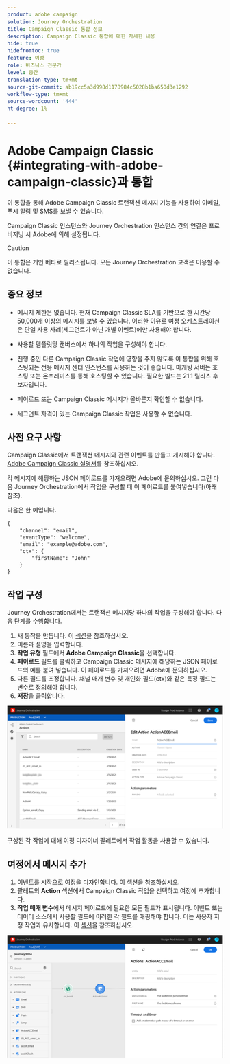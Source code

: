 ```yaml
---
product: adobe campaign
solution: Journey Orchestration
title: Campaign Classic 통합 정보
description: Campaign Classic 통합에 대한 자세한 내용
hide: true
hidefromtoc: true
feature: 여정
role: 비즈니스 전문가
level: 중간
translation-type: tm+mt
source-git-commit: ab19cc5a3d998d1178984c5028b1ba650d3e1292
workflow-type: tm+mt
source-wordcount: '444'
ht-degree: 1%

---
```



# Adobe Campaign Classic {#integrating-with-adobe-campaign-classic}과 통합

이 통합을 통해 Adobe Campaign Classic 트랜잭션 메시지 기능을 사용하여 이메일, 푸시 알림 및 SMS를 보낼 수 있습니다.

Campaign Classic 인스턴스와 Journey Orchestration 인스턴스 간의 연결은 프로비저닝 시 Adobe에 의해 설정됩니다.

>[!CAUTION]
>
> 이 통합은 개인 베타로 릴리스됩니다. 모든 Journey Orchestration 고객은 이용할 수 없습니다.

## 중요 정보

* 메시지 제한은 없습니다. 현재 Campaign Classic SLA를 기반으로 한 시간당 50,000개 이상의 메시지를 보낼 수 있습니다. 이러한 이유로 여정 오케스트레이션은 단일 사용 사례(세그먼트가 아닌 개별 이벤트)에만 사용해야 합니다.

* 사용할 템플릿당 캔버스에서 하나의 작업을 구성해야 합니다.

* 진행 중인 다른 Campaign Classic 작업에 영향을 주지 않도록 이 통합을 위해 호스팅되는 전용 메시지 센터 인스턴스를 사용하는 것이 좋습니다. 마케팅 서버는 호스팅 또는 온프레미스를 통해 호스팅할 수 있습니다. 필요한 빌드는 21.1 릴리스 후보자입니다.

* 페이로드 또는 Campaign Classic 메시지가 올바른지 확인할 수 없습니다.

* 세그먼트 자격이 있는 Campaign Classic 작업은 사용할 수 없습니다.

## 사전 요구 사항

Campaign Classic에서 트랜잭션 메시지와 관련 이벤트를 만들고 게시해야 합니다. [Adobe Campaign Classic 설명서](https://experienceleague.adobe.com/docs/campaign-classic/using/transactional-messaging/introduction/about-transactional-messaging.html#transactional-messaging)를 참조하십시오.

각 메시지에 해당하는 JSON 페이로드를 가져오려면 Adobe에 문의하십시오. 그런 다음 Journey Orchestration에서 작업을 구성할 때 이 페이로드를 붙여넣습니다(아래 참조).

다음은 한 예입니다.

```
{
    "channel": "email",
    "eventType": "welcome",
    "email": "example@adobe.com",
    "ctx": {
        "firstName": "John"
    }
}
```

## 작업 구성

Journey Orchestration에서는 트랜잭션 메시지당 하나의 작업을 구성해야 합니다. 다음 단계를 수행합니다.

1. 새 동작을 만듭니다. 이 [섹션](../action/action.md)을 참조하십시오.
1. 이름과 설명을 입력합니다.
1. **작업 유형** 필드에서 **Adobe Campaign Classic**&#x200B;을 선택합니다.
1. **페이로드** 필드를 클릭하고 Campaign Classic 메시지에 해당하는 JSON 페이로드의 예를 붙여 넣습니다. 이 페이로드를 가져오려면 Adobe에 문의하십시오.
1. 다른 필드를 조정합니다. 채널 매개 변수 및 개인화 필드(ctx)와 같은 특정 필드는 변수로 정의해야 합니다.
1. **저장**&#x200B;을 클릭합니다.

![](../assets/accintegration1.png)

구성된 각 작업에 대해 여정 디자이너 팔레트에서 작업 활동을 사용할 수 있습니다.

## 여정에서 메시지 추가

1. 이벤트를 시작으로 여정을 디자인합니다. 이 [섹션](../building-journeys/journey.md)을 참조하십시오.
1. 팔레트의 **Action** 섹션에서 Campaign Classic 작업을 선택하고 여정에 추가합니다.
1. **작업 매개 변수**&#x200B;에서 메시지 페이로드에 필요한 모든 필드가 표시됩니다. 이벤트 또는 데이터 소스에서 사용할 필드에 이러한 각 필드를 매핑해야 합니다. 이는 사용자 지정 작업과 유사합니다. 이 [섹션](../building-journeys/using-custom-actions.md)을 참조하십시오.

![](../assets/accintegration2.png)

